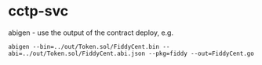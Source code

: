 # cctp-svc

abigen - use the output of the contract deploy, e.g.


```
abigen --bin=../out/Token.sol/FiddyCent.bin --abi=../out/Token.sol/FiddyCent.abi.json --pkg=fiddy --out=FiddyCent.go
```